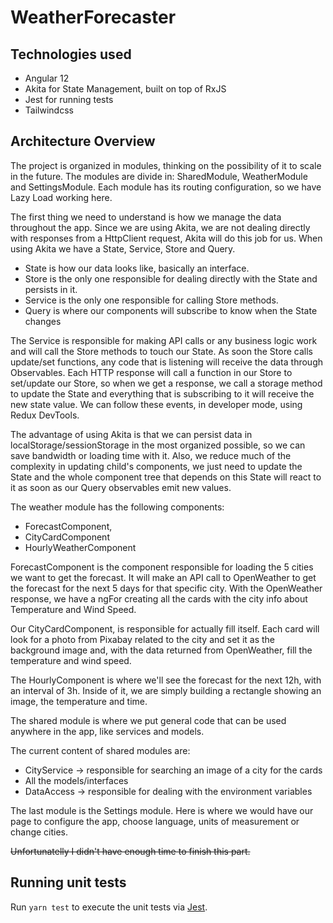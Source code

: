 # WeatherForecaster

## Technologies used

 - Angular 12
 - Akita for State Management, built on top of RxJS
 - Jest for running tests
 - Tailwindcss 

## Architecture Overview

The project is organized in modules, thinking on the possibility of it to scale in the future. 
The modules are divide in: SharedModule, WeatherModule and SettingsModule. Each module has its routing configuration, so we have Lazy Load working here.

The first thing we need to understand is how we manage the data throughout the app. 
Since we are using Akita, we are not dealing directly with responses from a HttpClient request, Akita will do this job for us.
When using Akita we have a State, Service, Store and Query. 

 - State is how our data looks like, basically an interface.
 - Store is the only one responsible for dealing directly with the State and persists in it.
 - Service is the only one responsible for calling Store methods.
 - Query is where our components will subscribe to know when the State changes

The Service is responsible for making API calls or any business logic work and will call the Store methods to touch our State. As soon the Store calls update/set functions, any code that is listening
will receive the data through Observables.
Each HTTP response will call a function in our Store to set/update our Store, so when we get a response, we call a storage method to update the State and everything that is subscribing to it will receive the new state value.
We can follow these events, in developer mode, using Redux DevTools.

The advantage of using Akita is that we can persist data in localStorage/sessionStorage in the most organized possible, so we can save bandwidth or loading time with it.
Also, we reduce much of the complexity in updating child's components, we just need to update the State and the whole component tree that depends on this State will react to it as soon as our Query observables emit new values.

The weather module has the following components: 

 - ForecastComponent, 
 - CityCardComponent
 - HourlyWeatherComponent

ForecastComponent is the component responsible for loading the 5 cities we want to get the forecast. It will make an API call to OpenWeather to get the forecast for the next 5 days for that specific city.
With the OpenWeather response, we have a ngFor creating all the cards with the city info about Temperature and Wind Speed.

Our CityCardComponent, is responsible for actually fill itself. Each card will look for a photo from Pixabay related to the city and set it as the background image and, with the data returned from  OpenWeather, fill the temperature and wind speed.

The HourlyComponent is where we'll see the forecast for the next 12h, with an interval of 3h.
Inside of it, we are simply building a rectangle showing an image, the temperature and time.

The shared module is where we put general code that can be used anywhere in the app, like services and models. 

The current content of shared modules are:

 - CityService -> responsible for searching an image of a city for the cards
 - All the models/interfaces
 - DataAccess -> responsible for dealing with the environment variables 

The last module is the Settings module. Here is where we would have our page to configure the app, choose language, units of measurement or change cities. 

~~Unfortunatelly I didn't have enough time to finish this part.~~



 
## Running unit tests

  
Run `yarn test` to execute the unit tests via [Jest](https://jestjs.io/).
